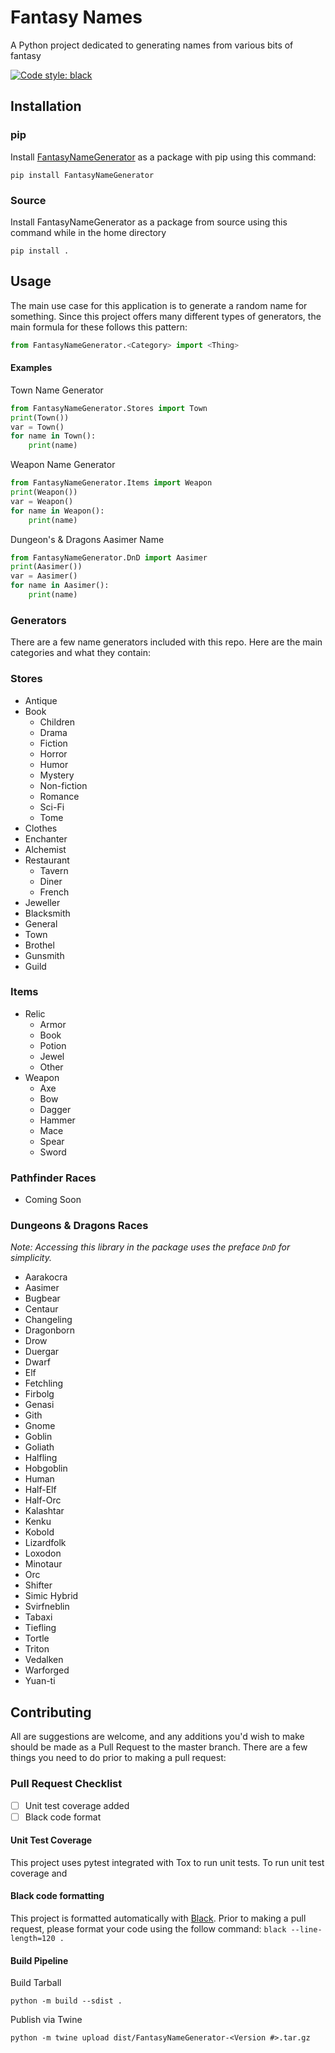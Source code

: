 # Fantasy Names
A Python project dedicated to generating names from various bits of fantasy

[![Code style: black](https://img.shields.io/badge/code%20style-black-000000.svg)](https://github.com/psf/black)

## Installation

### pip

Install [FantasyNameGenerator](https://pypi.org/project/FantasyNameGenerator/) as a package with pip using this command:

`pip install FantasyNameGenerator`

### Source

Install FantasyNameGenerator as a package from source using this command while in the home directory

`pip install .`

## Usage

The main use case for this application is to generate a random name for something.
Since this project offers many different types of generators, the main formula for these follows this pattern:

```python
from FantasyNameGenerator.<Category> import <Thing>
```

#### Examples

Town Name Generator
```python
from FantasyNameGenerator.Stores import Town
print(Town())
var = Town()
for name in Town():
    print(name)
```

Weapon Name Generator
```python
from FantasyNameGenerator.Items import Weapon 
print(Weapon())
var = Weapon()
for name in Weapon():
    print(name)
```

Dungeon's & Dragons Aasimer Name
```python
from FantasyNameGenerator.DnD import Aasimer 
print(Aasimer())
var = Aasimer()
for name in Aasimer():
    print(name)
```

### Generators

There are a few name generators included with this repo. Here are the main categories and what they contain:

### Stores

- Antique
- Book
  - Children
  - Drama
  - Fiction
  - Horror
  - Humor
  - Mystery
  - Non-fiction
  - Romance
  - Sci-Fi
  - Tome
- Clothes
- Enchanter
- Alchemist
- Restaurant
  - Tavern
  - Diner
  - French
- Jeweller
- Blacksmith
- General
- Town
- Brothel
- Gunsmith
- Guild

### Items

- Relic
  - Armor
  - Book
  - Potion
  - Jewel
  - Other
- Weapon
  - Axe
  - Bow
  - Dagger
  - Hammer
  - Mace
  - Spear
  - Sword

### Pathfinder Races

- Coming Soon

### Dungeons & Dragons Races

*Note: Accessing this library in the package uses the preface `DnD` for simplicity.*

- Aarakocra
- Aasimer
- Bugbear
- Centaur
- Changeling
- Dragonborn
- Drow
- Duergar
- Dwarf
- Elf
- Fetchling
- Firbolg
- Genasi
- Gith
- Gnome
- Goblin
- Goliath
- Halfling
- Hobgoblin
- Human
- Half-Elf
- Half-Orc
- Kalashtar
- Kenku
- Kobold
- Lizardfolk
- Loxodon
- Minotaur
- Orc
- Shifter
- Simic Hybrid
- Svirfneblin
- Tabaxi
- Tiefling
- Tortle
- Triton
- Vedalken
- Warforged
- Yuan-ti

## Contributing

All are suggestions are welcome, and any additions you'd wish to make should be made as a Pull Request to the master branch.
There are a few things you need to do prior to making a pull request:

### Pull Request Checklist
- [ ] Unit test coverage added
- [ ] Black code format

#### Unit Test Coverage
This project uses pytest integrated with Tox to run unit tests.
To run unit test coverage and 

#### Black code formatting
This project is formatted automatically with [Black](https://black.readthedocs.io/en/latest/).
Prior to making a pull request, please format your code using the follow command:
`black --line-length=120 .`

#### Build Pipeline

Build Tarball

`python -m build --sdist .`

Publish via Twine

`python -m twine upload dist/FantasyNameGenerator-<Version #>.tar.gz`

